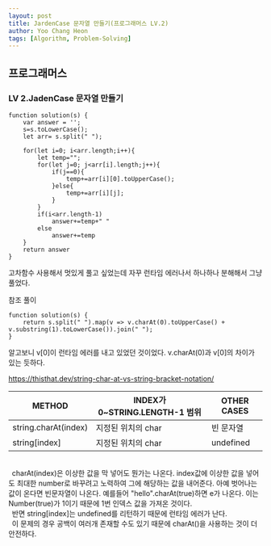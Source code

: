 ```yaml
---
layout: post
title: JardenCase 문자열 만들기(프로그래머스 LV.2)
author: Yoo Chang Heon
tags: [Algorithm, Problem-Solving]
---
```


## 프로그래머스

### LV 2.JadenCase 문자열 만들기

    function solution(s) {
        var answer = '';
        s=s.toLowerCase();
        let arr= s.split(" ");

        for(let i=0; i<arr.length;i++){
            let temp="";
            for(let j=0; j<arr[i].length;j++){
                if(j==0){
                    temp+=arr[i][0].toUpperCase();
                }else{
                    temp+=arr[i][j];
                }
            }
            if(i<arr.length-1)
                answer+=temp+" "
            else
                answer+=temp
        }
        return answer
    }

고차함수 사용해서 멋있게 풀고 싶었는데 자꾸 런타임 에러나서 하나하나 분해해서 그냥 풀었다.

참조 풀이

    function solution(s) {
        return s.split(" ").map(v => v.charAt(0).toUpperCase() + v.substring(1).toLowerCase()).join(" ");
    }

알고보니 v[0]이 런타임 에러를 내고 있었던 것이었다. v.charAt(0)과 v[0]의 차이가 있는 듯하다.

https://thisthat.dev/string-char-at-vs-string-bracket-notation/

| METHOD               | INDEX가 0~STRING.LENGTH-1 범위 | OTHER CASES |
| -------------------- | ------------------------------ | ----------- |
| string.charAt(index) | 지정된 위치의 char             | 빈 문자열   |
| string[index]        | 지정된 위치의 char             | undefined   |

<br/>
&ensp;charAt(index)은 이상한 값을 막 넣어도 뭔가는 나온다. index값에 이상한 값을 넣어도 최대한 number로 바꾸려고 노력하여 그에 해당하는 값을 내어준다. 아예 벗어나는 값이 온다면 빈문자열이 나온다. 예를들어 "hello".charAt(true)하면 e가 나온다. 이는 Number(true)가 1이기 때문에 1번 인덱스 값을 가져온 것이다.<br/> 
&ensp;반면 string[index]는 undefined를 리턴하기 때문에 런타임 에러가 난다.  <br/>
&ensp;이 문제의 경우 공백이 여러개 존재할 수도 있기 때문에 charAt()을 사용하는 것이 더 안전하다.
